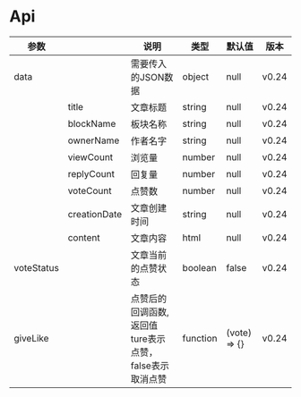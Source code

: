 # Api

| 参数     |          | 说明     | 类型 | 默认值 | 版本 |
| --------|----       | ------- | ------- | ------- | ------- |
| data    |           | 需要传入的JSON数据 | object  | null     | v0.24  |
|         |title      | 文章标题 | string    | null       | v0.24       |
|         |blockName  | 板块名称 | string | null       | v0.24        |
|         |ownerName  | 作者名字 | string | null       | v0.24        |
|         |viewCount  | 浏览量 | number   | null       | v0.24        |
|         |replyCount  | 回复量 | number  | null       | v0.24        |
|         |voteCount   | 点赞数 | number   | null       | v0.24       |
|         |creationDate| 文章创建时间 | string    | null       | v0.24 |
|         |content     | 文章内容 | html     | null       | v0.24      |
| voteStatus|         | 文章当前的点赞状态      | boolean     | false   | v0.24      |
| giveLike  |          | 点赞后的回调函数,返回值ture表示点赞，false表示取消点赞|function|(vote) => {}| v0.24|
